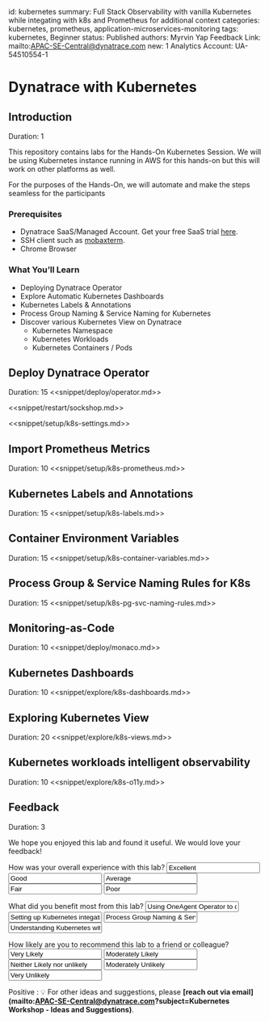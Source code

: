 id: kubernetes
summary: Full Stack Observability with vanilla Kubernetes while integating with k8s and Prometheus for additional context
categories: kubernetes, prometheus, application-microservices-monitoring
tags: kubernetes, Beginner
status: Published 
authors: Myrvin Yap
Feedback Link: mailto:APAC-SE-Central@dynatrace.com
new: 1
Analytics Account: UA-54510554-1

# Dynatrace with Kubernetes
<!-- ------------------------ -->
## Introduction 
Duration: 1

This repository contains labs for the Hands-On Kubernetes Session. We will be using Kubernetes instance running in AWS for this hands-on but this will work on other platforms as well.

For the purposes of the Hands-On, we will automate and make the steps seamless for the participants

### Prerequisites
- Dynatrace SaaS/Managed Account. Get your free SaaS trial [here](https://www.dynatrace.com/trial/).
- SSH client such as [mobaxterm](https://mobaxterm.mobatek.net/).
- Chrome Browser

### What You’ll Learn 
- Deploying Dynatrace Operator
- Explore Automatic Kubernetes Dashboards
- Kubernetes Labels & Annotations
- Process Group Naming & Service Naming for Kubernetes
- Discover various Kubernetes View on Dynatrace
  - Kubernetes Namespace
  - Kubernetes Workloads
  - Kubernetes Containers / Pods

<!-- Step 1 -->
## Deploy Dynatrace Operator
Duration: 15
<<snippet/deploy/operator.md>>

<<snippet/restart/sockshop.md>>

<<snippet/setup/k8s-settings.md>>

<!-- Step 2 -->
## Import Prometheus Metrics
Duration: 10
<<snippet/setup/k8s-prometheus.md>>

<!-- Step 3 -->
## Kubernetes Labels and Annotations
Duration: 15
<<snippet/setup/k8s-labels.md>>

<!-- Step 4 -->
## Container Environment Variables
Duration: 15
<<snippet/setup/k8s-container-variables.md>>

<!-- Step 5 -->
## Process Group & Service Naming Rules for K8s
Duration: 15
<<snippet/setup/k8s-pg-svc-naming-rules.md>>

<!-- Step 6 -->
## Monitoring-as-Code
Duration: 10
<<snippet/deploy/monaco.md>>

<!-- Step 7 -->
## Kubernetes Dashboards
Duration: 10
<<snippet/explore/k8s-dashboards.md>>

<!-- Step 8 -->
## Exploring Kubernetes View
Duration: 20
<<snippet/explore/k8s-views.md>>

<!-- Step 9 -->
## Kubernetes workloads intelligent observability 
Duration: 10
<<snippet/explore/k8s-o11y.md>>


<!-- ------------------------ -->

## Feedback
Duration: 3

We hope you enjoyed this lab and found it useful. We would love your feedback!
<form>
  <name>How was your overall experience with this lab?</name>
  <input value="Excellent" />
  <input value="Good" />
  <input value="Average" />
  <input value="Fair" />
  <input value="Poor" />
</form>

<form>
  <name>What did you benefit most from this lab?</name>
  <input value="Using OneAgent Operator to deploy in Kubernetes" />
  <input value="Setting up Kubernetes integation" />
  <input value="Process Group Naming & Service Naming for Kubernetes" />
  <input value="Understanding Kubernetes within Dynatrace" />
</form>

<form>
  <name>How likely are you to recommend this lab to a friend or colleague?</name>
  <input value="Very Likely" />
  <input value="Moderately Likely" />
  <input value="Neither Likely nor unlikely" />
  <input value="Moderately Unlikely" />
  <input value="Very Unlikely" />
</form>

Positive
: 💡 For other ideas and suggestions, please **[reach out via email](mailto:APAC-SE-Central@dynatrace.com?subject=Kubernetes Workshop - Ideas and Suggestions)**.